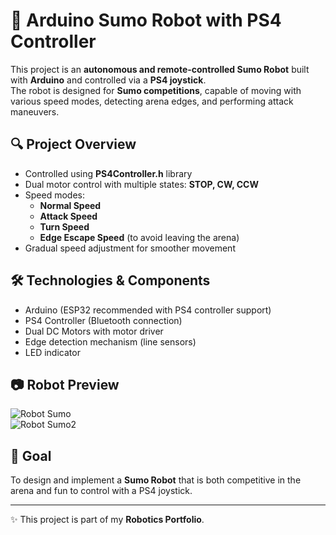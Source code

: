 # 🤖 Arduino Sumo Robot with PS4 Controller

This project is an **autonomous and remote-controlled Sumo Robot** built with **Arduino** and controlled via a **PS4 joystick**.  
The robot is designed for **Sumo competitions**, capable of moving with various speed modes, detecting arena edges, and performing attack maneuvers.

## 🔍 Project Overview
- Controlled using **PS4Controller.h** library  
- Dual motor control with multiple states: **STOP, CW, CCW**  
- Speed modes:
  - **Normal Speed**
  - **Attack Speed**
  - **Turn Speed**
  - **Edge Escape Speed** (to avoid leaving the arena)  
- Gradual speed adjustment for smoother movement  

## 🛠️ Technologies & Components
- Arduino (ESP32 recommended with PS4 controller support)  
- PS4 Controller (Bluetooth connection)  
- Dual DC Motors with motor driver  
- Edge detection mechanism (line sensors)  
- LED indicator  

## 📷 Robot Preview
![Robot Sumo](DSC_3283.JPG)  
![Robot Sumo2](DSC_3285.JPG) 

## 🎯 Goal
To design and implement a **Sumo Robot** that is both competitive in the arena and fun to control with a PS4 joystick.

---
✨ This project is part of my **Robotics Portfolio**.
